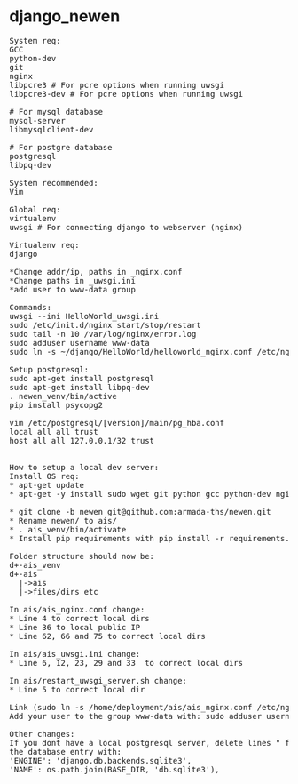 # django_newen
<pre>
System req:
GCC
python-dev
git
nginx
libpcre3 # For pcre options when running uwsgi
libpcre3-dev # For pcre options when running uwsgi

# For mysql database
mysql-server
libmysqlclient-dev

# For postgre database
postgresql
libpq-dev

System recommended:
Vim
 
Global req:
virtualenv
uwsgi # For connecting django to webserver (nginx)

Virtualenv req:
django

*Change addr/ip, paths in _nginx.conf
*Change paths in _uwsgi.ini
*add user to www-data group

Commands:
uwsgi --ini HelloWorld_uwsgi.ini
sudo /etc/init.d/nginx start/stop/restart
sudo tail -n 10 /var/log/nginx/error.log
sudo adduser username www-data
sudo ln -s ~/django/HelloWorld/helloworld_nginx.conf /etc/nginx/sites-enabled/

Setup postgresql:
sudo apt-get install postgresql
sudo apt-get install libpq-dev
. newen_venv/bin/active
pip install psycopg2

vim /etc/postgresql/[version]/main/pg_hba.conf
local all all trust
host all all 127.0.0.1/32 trust


How to setup a local dev server:
Install OS req:
* apt-get update
* apt-get -y install sudo wget git python gcc python-dev nginx libpcre3 libpcre3-dev libpq-dev vim

* git clone -b newen git@github.com:armada-ths/newen.git
* Rename newen/ to ais/
* . ais_venv/bin/activate
* Install pip requirements with pip install -r requirements.txt

Folder structure should now be:
d+-ais_venv
d+-ais
  |->ais
  |->files/dirs etc

In ais/ais_nginx.conf change:
* Line 4 to correct local dirs
* Line 36 to local public IP
* Line 62, 66 and 75 to correct local dirs

In ais/ais_uwsgi.ini change:
* Line 6, 12, 23, 29 and 33  to correct local dirs

In ais/restart_uwsgi_server.sh change:
* Line 5 to correct local dir

Link (sudo ln -s /home/deployment/ais/ais_nginx.conf /etc/nginx/sites-enabled/) and unlink /etc/nginx/sites-enabled/default
Add your user to the group www-data with: sudo adduser username www-data

Other changes:
If you dont have a local postgresql server, delete lines " from secrets import *" and replace 
the database entry with:
'ENGINE': 'django.db.backends.sqlite3',
'NAME': os.path.join(BASE_DIR, 'db.sqlite3'),

</pre>
